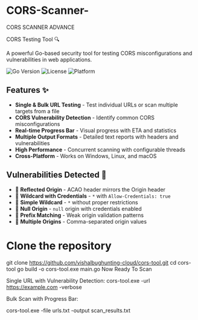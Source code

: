 # CORS-Scanner-
CORS SCANNER ADVANCE 


 CORS Testing Tool 🔍

A powerful Go-based security tool for testing CORS misconfigurations and vulnerabilities in web applications.

![Go Version](https://img.shields.io/badge/Go-1.19+-blue)
![License](https://img.shields.io/badge/License-MIT-green)
![Platform](https://img.shields.io/badge/Platform-Windows%20%7C%20Linux%20%7C%20macOS-lightgrey)

## Features ✨

- **Single & Bulk URL Testing** - Test individual URLs or scan multiple targets from a file
- **CORS Vulnerability Detection** - Identify common CORS misconfigurations
- **Real-time Progress Bar** - Visual progress with ETA and statistics
- **Multiple Output Formats** - Detailed text reports with headers and vulnerabilities
- **High Performance** - Concurrent scanning with configurable threads
- **Cross-Platform** - Works on Windows, Linux, and macOS

## Vulnerabilities Detected 🚨

- 🔴 **Reflected Origin** - ACAO header mirrors the Origin header
- 🔴 **Wildcard with Credentials** - `*` with `Allow-Credentials: true`
- 🔴 **Simple Wildcard** - `*` without proper restrictions
- 🔴 **Null Origin** - `null` origin with credentials enabled
- 🔴 **Prefix Matching** - Weak origin validation patterns
- 🔴 **Multiple Origins** - Comma-separated origin values



# Clone the repository
git clone https://github.com/vishalbughunting-cloud/cors-tool.git
cd cors-tool
go build -o cors-tool.exe main.go
Now Ready To Scan 


Single URL with Vulnerability Detection:
cors-tool.exe -url https://example.com -verbose


Bulk Scan with Progress Bar:

cors-tool.exe -file urls.txt -output scan_results.txt



